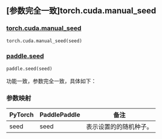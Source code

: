 ## [参数完全一致]torch.cuda.manual_seed

### [torch.cuda.manual_seed](https://pytorch.org/docs/stable/generated/torch.cuda.manual_seed.html#torch.cuda.manual_seed)

```python
torch.cuda.manual_seed(seed)
```

### [paddle.seed](https://www.paddlepaddle.org.cn/documentation/docs/zh/api/paddle/seed_cn.html)

```python
paddle.seed(seed)
```

功能一致，参数完全一致，具体如下：
### 参数映射
| PyTorch       | PaddlePaddle | 备注                                                   |
| ------------- | ------------ | ------------------------------------------------------ |
| seed        | seed            | 表示设置的的随机种子。|
